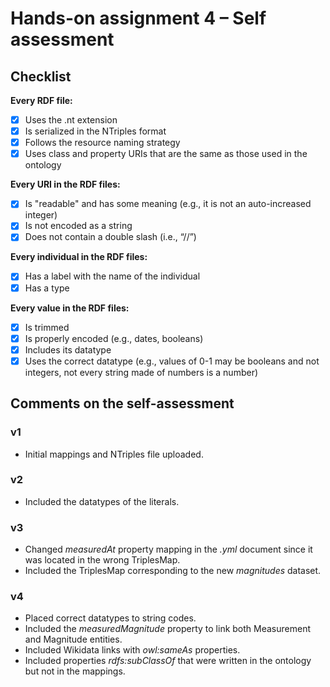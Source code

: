 # Hands-on assignment 4 – Self assessment

## Checklist

**Every RDF file:**

- [X] Uses the .nt extension
- [X] Is serialized in the NTriples format
- [X] Follows the resource naming strategy
- [X] Uses class and property URIs that are the same as those used in the ontology

**Every URI in the RDF files:**

- [X] Is "readable" and has some meaning (e.g., it is not an auto-increased integer) 
- [X] Is not encoded as a string
- [X] Does not contain a double slash (i.e., “//”)

**Every individual in the RDF files:**

- [X] Has a label with the name of the individual
- [X] Has a type

**Every value in the RDF files:**

- [X] Is trimmed
- [X] Is properly encoded (e.g., dates, booleans)
- [X] Includes its datatype
- [X] Uses the correct datatype (e.g., values of 0-1 may be booleans and not integers, not every string made of numbers is a number)

## Comments on the self-assessment

### v1
* Initial mappings and NTriples file uploaded.
### v2
* Included the datatypes of the literals.
### v3
* Changed _measuredAt_ property mapping in the _.yml_ document since it was located in the wrong TriplesMap.
* Included the TriplesMap corresponding to the new _magnitudes_ dataset.
### v4
* Placed correct datatypes to string codes.
* Included the _measuredMagnitude_ property to link both Measurement and Magnitude entities.
* Included Wikidata links with _owl:sameAs_ properties.
* Included properties _rdfs:subClassOf_ that were written in the ontology but not in the mappings.